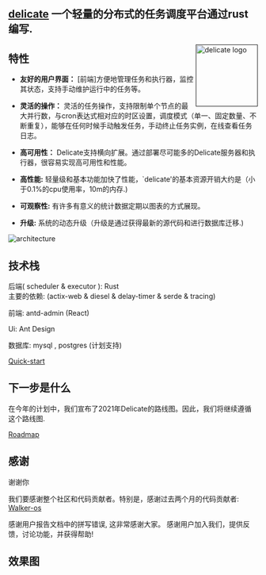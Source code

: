 ## [delicate](https://github.com/BinChengZhao/delicate) 一个轻量的分布式的任务调度平台通过rust编写.


<a href="">
    <img src="https://delicate-rs-1301941387.cos.ap-beijing.myqcloud.com/delicate-rs/delicate_logo.png"
         alt="delicate logo" title="delicate" height="125" width="125"  align="right"/>
</a>


## 特性
- **友好的用户界面：** [前端]方便地管理任务和执行器，监控其状态，支持手动维护运行中的任务等。

- **灵活的操作：** 灵活的任务操作，支持限制单个节点的最大并行数，与cron表达式相对应的时区设置，调度模式（单一、固定数量、不断重复），能够在任何时候手动触发任务，手动终止任务实例，在线查看任务日志。

- **高可用性：** Delicate支持横向扩展。通过部署尽可能多的Delicate服务器和执行器，很容易实现高可用性和性能。

- **高性能:** 轻量级和基本功能加快了性能，`delicate'的基本资源开销大约是（小于0.1%的cpu使用率，10m的内存.)

- **可观察性:** 有许多有意义的统计数据定期以图表的方式展现。

- **升级:** 系统的动态升级（升级是通过获得最新的源代码和进行数据库迁移.)



![architecture](https://delicate-rs-1301941387.cos.ap-beijing.myqcloud.com/delicate-rs/delicate-architecture.svg)


## 技术栈

后端( scheduler & executor ): Rust  
主要的依赖: (actix-web & diesel & delay-timer & serde & tracing)

前端: antd-admin (React)

Ui: Ant Design

数据库: mysql , postgres (计划支持)



[Quick-start](https://github.com/BinChengZhao/delicate/blob/main/doc/quick_start_zh_cn.md)


## 下一步是什么
在今年的计划中，我们宣布了2021年Delicate的路线图。因此，我们将继续遵循这个路线图.

[Roadmap](https://github.com/BinChengZhao/delicate/blob/main/doc/Roadmap.md)

## 感谢

谢谢你

我们要感谢整个社区和代码贡献者。特别是，感谢过去两个月的代码贡献者:
[Walker-os](https://github.com/Walker-os)


感谢用户报告文档中的拼写错误, 这非常感谢大家。
感谢用户加入我们，提供反馈，讨论功能，并获得帮助!


## 效果图

<a href="">
    <img src="https://delicate-rs-1301941387.cos.ap-beijing.myqcloud.com/delicate-rs/dashboard.jpg"
         alt="" title="delicate" align="right"/>
</a>

<a href="">
    <img src="https://delicate-rs-1301941387.cos.ap-beijing.myqcloud.com/delicate-rs/task_list.jpg"
         alt="" title="delicate" align="right"/>
</a>

<a href="">
    <img src="https://delicate-rs-1301941387.cos.ap-beijing.myqcloud.com/delicate-rs/task_list_operation.jpg"
         alt="" title="delicate" align="right"/>
</a>

<a href="">
    <img src="https://delicate-rs-1301941387.cos.ap-beijing.myqcloud.com/delicate-rs/task_logs.jpg"
         alt="" title="delicate" align="right"/>
</a>

<a href="">
    <img src="https://delicate-rs-1301941387.cos.ap-beijing.myqcloud.com/delicate-rs/task_log_kill.jpg"
         alt="" title="delicate" align="right"/>
</a>

<a href="">
    <img src="https://delicate-rs-1301941387.cos.ap-beijing.myqcloud.com/delicate-rs/executor_list.jpg"
         alt="" title="delicate" align="right"/>
</a>

<a href="">
    <img src="https://delicate-rs-1301941387.cos.ap-beijing.myqcloud.com/delicate-rs/group_list.jpg"
         alt="" title="delicate" align="right"/>
</a>

<a href="">
    <img src="https://delicate-rs-1301941387.cos.ap-beijing.myqcloud.com/delicate-rs/group_inner_bind.jpg"
         alt="" title="delicate" align="right"/>
</a>

<a href="">
    <img src="https://delicate-rs-1301941387.cos.ap-beijing.myqcloud.com/delicate-rs/task_logs_2.jpg"
         alt="" title="delicate" align="right"/>
</a>

<a href="">
    <img src="https://delicate-rs-1301941387.cos.ap-beijing.myqcloud.com/delicate-rs/user_list.jpg"
         alt="" title="delicate" align="right"/>
</a>

